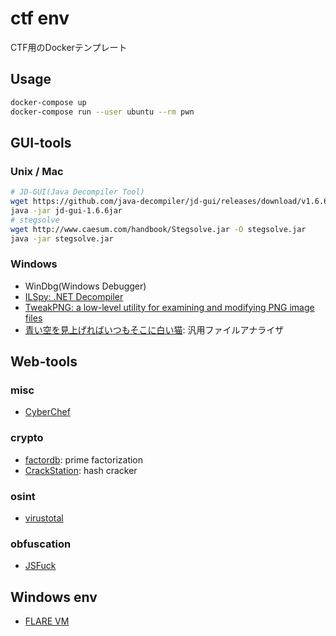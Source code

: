 # ctf env

CTF用のDockerテンプレート

## Usage

```zsh
docker-compose up
docker-compose run --user ubuntu --rm pwn
```

## GUI-tools

### Unix / Mac

```bash
# JD-GUI(Java Decompiler Tool)
wget https://github.com/java-decompiler/jd-gui/releases/download/v1.6.6/jd-gui-1.6.6.jar
java -jar jd-gui-1.6.6jar
# stegsolve
wget http://www.caesum.com/handbook/Stegsolve.jar -O stegsolve.jar
java -jar stegsolve.jar
```

### Windows

- WinDbg(Windows Debugger)
- [ILSpy: .NET Decompiler](https://github.com/icsharpcode/ILSpy)
- [TweakPNG: a low-level utility for examining and modifying PNG image files](http://entropymine.com/jason/tweakpng/)
- [青い空を見上げればいつもそこに白い猫](https://digitaltravesia.jp/usamimihurricane/webhelp/_RESOURCE/MenuItem/another/anotherAoZoraSiroNeko.html): 汎用ファイルアナライザ

## Web-tools

### misc

- [CyberChef](https://gchq.github.io/CyberChef/)

### crypto

- [factordb](http://factordb.com/index.php): prime factorization
- [CrackStation](https://crackstation.net/): hash cracker

### osint

- [virustotal](https://www.virustotal.com/gui/home/upload)

### obfuscation

- [JSFuck](https://enkhee-osiris.github.io/Decoder-JSFuck/)

## Windows env

- [FLARE VM](https://github.com/mandiant/flare-vm)
